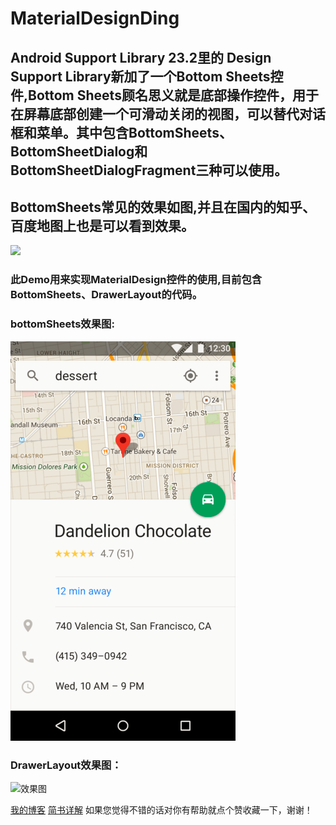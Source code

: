 # MaterialDesignDing
## Android Support Library 23.2里的 Design Support Library新加了一个Bottom Sheets控件,Bottom Sheets顾名思义就是底部操作控件，用于在屏幕底部创建一个可滑动关闭的视图，可以替代对话框和菜单。其中包含BottomSheets、BottomSheetDialog和BottomSheetDialogFragment三种可以使用。
## BottomSheets常见的效果如图,并且在国内的知乎、百度地图上也是可以看到效果。

![](https://upload-images.jianshu.io/upload_images/3485428-a4c980b8ba0ad02e?imageMogr2/auto-orient/strip%7CimageView2/2/w/387)
### 此Demo用来实现MaterialDesign控件的使用,目前包含BottomSheets、DrawerLayout的代码。
### bottomSheets效果图:

![](https://github.com/DaLongPJ/MaterialDesignDing-master/raw/master/fd39.png)  

### DrawerLayout效果图：

![效果图](http://upload-images.jianshu.io/upload_images/3485428-f448bae6615efa4c.gif?imageMogr2/auto-orient/strip)


[我的博客](https://blog.csdn.net/qq_25749749 "悬停显示")
[简书详解](https://www.jianshu.com/p/a292e1bb3832 "悬停显示") 
如果您觉得不错的话对你有帮助就点个赞收藏一下，谢谢！
